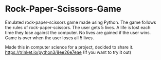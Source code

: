 # Rock-Paper-Scissors-Game
Emulated rock-paper-scissors game made using Python. The game follows the rules of rock-paper-scissors. The user gets 5 lives. A life is lost each time they lose against the computer. No lives are gained if the user wins. Game is over when the user loses all 5 lives. 

Made this in computer science for a project, decided to share it.
https://trinket.io/python3/8ee26e7eae (If you want to try it out)
